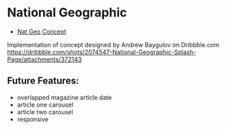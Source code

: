 # National Geographic

* [Nat Geo Concept](https://www.michaelpalhidai.com/National-Geographic/)

Implementation of concept designed by Andrew Baygulov on Dribbble.com
https://dribbble.com/shots/2074547-National-Geographic-Splash-Page/attachments/372143

## Future Features:
- overlapped magazine article date
- article one carousel
- article two carousel
- responsive
